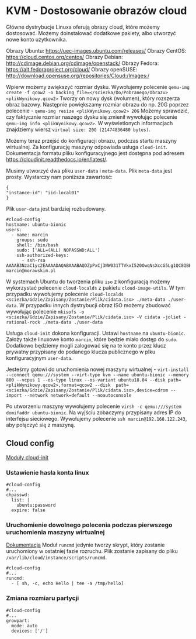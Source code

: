 # KVM - Dostosowanie obrazów cloud

Główne dystrybucje Linuxa oferują obrazy cloud, które możemy dostosować.
Możemy doinstalować dodatkowe pakiety, albo utworzyć nowe konto użytkownika.

Obrazy Ubuntu: https://uec-images.ubuntu.com/releases/
Obrazy CentOS: https://cloud.centos.org/centos/
Obrazy Debian: http://cdimage.debian.org/cdimage/openstack/
Obrazy Fedora: https://alt.fedoraproject.org/cloud/
Obrazy openSUSE: http://download.opensuse.org/repositories/Cloud:/Images:/

Wpierw możemy zwiększyć rozmiar dysku. Wywołujemy polecenie `qemu-img create -f qcow2 -o backing_file=</sciezka/Do/Pobranego/Obrazu> <plikWynikowy.qcow2>`
Tworzy on nowy dysk (wolumen), który rozszerza obraz bazowy.
Następnie powiększamy rozmiar obrazu do np. 20G poprzez polecenie - `qemu-img resize <plikWynikowy.qcow2> 20G`
Możemy sprawdzić, czy faktycznie rozmiar naszego dysku się zmienił wywołując polecenie `qemu-img info <plikWynikowy.qcow2>`. W wyświetlonych informacjach znajdziemy wiersz `virtual size: 20G (21474836480 bytes)`.

Możemy teraz przejść do konfiguracji obrazu, podczas startu maszyny wirtualnej.
Za konfigurację maszyny odpowiada usługa `cloud-init`. Dokumentacja formatu pliku konfiguracyjnego jest dostępna pod adresem https://cloudinit.readthedocs.io/en/latest/.

Musimy utworzyć dwa pliku `user-data` i `meta-data`.
Plik `meta-data` jest prosty. Wystarczy nam poniższa zawartość:

```
{
"instance-id": "iid-local01"
}
```

Plik `user-data` jest bardziej rozbudowany.
```
#cloud-config
hostname: ubuntu-bionic
users:
  - name: marcin
    groups: sudo
    shell: /bin/bash
    sudo: ['ALL=(ALL) NOPASSWD:ALL']
    ssh-authorized-keys:
      - ssh-rsa AAAAB3NzaC1yc2EAAAADAQABAAABAQDZpPxCj3WW031TTVkxI520OwqNsXccG5Lg1QC8QBBzO/RnTmyLZHccOOjebhKsrvsKqhdh2VkKBOw5gTPeFAUIE4ucdp+m6Ku8vDPNqEHu2V9JXIiqgyPnuFVN1RtGskCYc4ivFBgLiWdmw8w83xpfM9Vet//+xetDWYIAyUBbMF00K6Jl8UK4dpaQfAcM8YHPZDqxYZfJitRHxa/MeQb3WJwCtV/Yq8ne49LqJAzGuflIsPfQF9VQ0hJt2q4r7vzufy4KvyPQOl40z1r4lKtwFZo1hgBMHxcGWpxS5hRB+5x+clqoGePxB9vTxjfMYh0mMXn7KTb8cVHlSJ5JDnOV marcin@morawskim.pl
```

W systemach Ubuntu do tworzenia pliku `iso` z konfiguracją możemy wykorzystać polecenie `cloud-localds` z pakietu `cloud-image-utils`. W tym przypadku wywołujemy polecenie `cloud-localds <sciezka/Gdzie/Zapisany/Zostanie/Plik/cidata.iso> ./meta-data ./user-data`. W przypadku innych dystrybucji obraz ISO możemy zbudować wywołując polecenie `mkisofs -o <sciezka/Gdzie/Zapisany/Zostanie/Plik/cidata.iso> -V cidata -joliet -rational-rock ./meta-data ./user-data`

Usługa `cloud-init` dokona konfiguracji. Ustawi `hostname` na `ubuntu-bionic`. Założy także linuxowe konto `marcin`, które będzie miało dostęp do `sudo`. Dodatkowo będziemy mogli zalogować się na te konto przez klucz prywatny przypisany do podanego klucza publicznego w plku konfiguracyjnym `user-data`.

Jesteśmy gotowi do uruchomienia nowej maszyny wirtualnej - `virt-install --connect qemu:///system --virt-type kvm --name ubuntu-bionic --memory 800 --vcpus 1 --os-type linux --os-variant ubuntu18.04 --disk path=<plikWynikowy.qcow2>,format=qcow2 --disk  path=<sciezka/Gdzie/Zapisany/Zostanie/Plik/cidata.iso>,device=cdrom --import --network network=default --noautoconsole`

Po utworzeniu maszyny wywołujemy polecenie `virsh -c qemu:///system domifaddr ubuntu-bionic`. Na wyjściu zobaczymy przypisany adres IP do interfejsu sieciowego. Wywołujemy polecenie `ssh marcin@192.168.122.243`, aby połączyć się z maszyną.

## Cloud config

[Moduły cloud-init](https://cloudinit.readthedocs.io/en/latest/topics/modules.html#)

### Ustawienie hasła konta linux

```
#cloud-config
#...
chpasswd:
  list: |
    ubuntu:password
  expire: false
```

### Uruchomienie dowolnego polecenia podczas pierwszego uruchomienia maszyny wirtualnej

[Dokumentacja](https://cloudinit.readthedocs.io/en/latest/topics/modules.html#runcmd)
Moduł `runcmd` jedynie tworzy skrypt, który zostanie uruchomiony w ostatniej fazie rozruchu.
Plik zostanie zapisany do pliku `/var/lib/cloud/instance/scripts/runcmd`.

```
#cloud-config
#...
runcmd:
  - [ sh, -c, echo Hello | tee -a /tmp/hello]
```

### Zmiana rozmiaru partycji

```
#cloud-config
#...
growpart:
  mode: auto
  devices: ['/']
```
